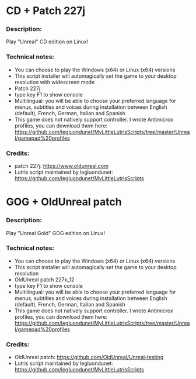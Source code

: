 # CD + Patch 227j
### Description:
Play "Unreal" CD edition on Linux!
### Technical notes:
- You can choose to play the Windows (x64) or Linux (x64) versions
- This script installer will automagically set the game to your desktop resolution with widescreen mode
- Patch 227j
- type key F1 to show console
- Multilingual: you will be able to choose your preferred language for menus, subtitles and voices during installation between English (default), French, German, Italian and Spanish
- This game does not natively support controller. I wrote Antimicrox profiles, you can download them here: 
https://github.com/legluondunet/MyLittleLutrisScripts/tree/master/Unreal/gamepad%20profiles
### Credits:
- patch 227j: https://www.oldunreal.com
- Lutris script maintained by legluondunet: https://github.com/legluondunet/MyLittleLutrisScripts


# GOG + OldUnreal patch
### Description:
Play "Unreal Gold" GOG edition on Linux!
### Technical notes:
- You can choose to play the Windows (x64) or Linux (x64) versions
- This script installer will automagically set the game to your desktop resolution
- OldUnreal patch 227k_12
- type key F1 to show console
- Multilingual: you will be able to choose your preferred language for menus, subtitles and voices during installation between English (default), French, German, Italian and Spanish
- This game does not natively support controller. I wrote Antimicrox profiles, you can download them here: 
https://github.com/legluondunet/MyLittleLutrisScripts/tree/master/Unreal/gamepad%20profiles
### Credits:
- OldUnreal patch: https://github.com/OldUnreal/Unreal-testing
- Lutris script maintained by legluondunet: https://github.com/legluondunet/MyLittleLutrisScripts
